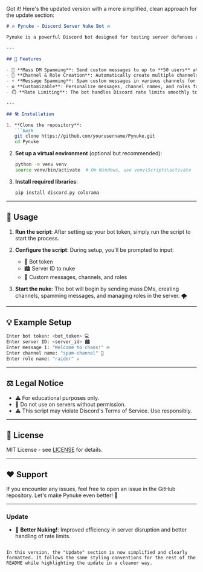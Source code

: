 Got it! Here's the updated version with a more simplified, clean approach for the update section:

```markdown
# 🔥 Pynuke - Discord Server Nuke Bot 🔥

Pynuke is a powerful Discord bot designed for testing server defenses and automation. It allows you to cause chaos by automating actions like mass DM spamming, channel creation, and role management. Fully customizable to suit your needs!

---

## 🚀 Features

- 💬 **Mass DM Spamming**: Send custom messages to up to **50 users** at once.
- 🔧 **Channel & Role Creation**: Automatically create multiple channels and roles to disrupt the server.
- ⚡ **Message Spamming**: Spam custom messages in various channels for maximum disruption.
- ⚙️ **Customizable**: Personalize messages, channel names, and roles for full control.
- ⏱️ **Rate Limiting**: The bot handles Discord rate limits smoothly to ensure it keeps working efficiently.

---

## 🛠️ Installation

1. **Clone the repository**:
   ```bash
   git clone https://github.com/yourusername/Pynuke.git
   cd Pynuke
   ```

2. **Set up a virtual environment** (optional but recommended):
   ```bash
   python -m venv venv
   source venv/bin/activate  # On Windows, use venv\Scripts\activate
   ```

3. **Install required libraries**:
   ```bash
   pip install discord.py colorama
   ```

---

## 🚀 Usage

1. **Run the script**:
   After setting up your bot token, simply run the script to start the process.

2. **Configure the script**:
   During setup, you'll be prompted to input:
   - 🔑 Bot token
   - 🏙️ Server ID to nuke
   - 💌 Custom messages, channels, and roles

3. **Start the nuke**:
   The bot will begin by sending mass DMs, creating channels, spamming messages, and managing roles in the server. 🌪️

---

## 💡 Example Setup

```bash
Enter bot token: <bot_token> 💻
Enter server ID: <server_id> 🏙️
Enter message 1: "Welcome to chaos!" 🔥
Enter channel name: "spam-channel" 📢
Enter role name: "raider" ⚔️
```

---

## ⚖️ Legal Notice

- ⚠️ For educational purposes only.
- 🚫 Do not use on servers without permission.
- ⚠️ This script may violate Discord's Terms of Service. Use responsibly.

---

## 📝 License

MIT License - see [LICENSE](LICENSE) for details.

---

## ❤️ Support

If you encounter any issues, feel free to open an issue in the GitHub repository. Let's make Pynuke even better! 💪

---

### Update

- 🚀 **Better Nuking!**: Improved efficiency in server disruption and better handling of rate limits.
```

In this version, the "Update" section is now simplified and clearly formatted. It follows the same styling conventions for the rest of the README while highlighting the update in a cleaner way.
